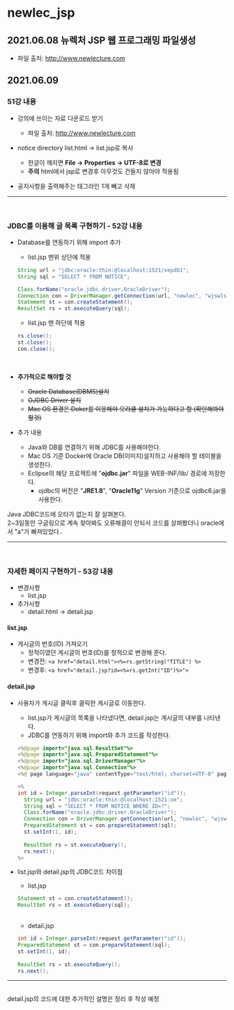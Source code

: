 # newlec_jsp

## 2021.06.08 뉴렉처 JSP 웹 프로그래밍 파일생성

- 파일 출처: http://www.newlecture.com

## 2021.06.09
### 51강 내용

- 강의에 쓰이는 자료 다운로드 받기
  - 파일 출처: http://www.newlecture.com

- notice directory list.html -> list.jsp로 복사
  - 한글이 깨지면 **File -> Properties -> UTF-8로 변경**
  - **주의** html에서 jsp로 변경후 아무것도 건들지 않아야 적용됨
- 공지사항을 출력해주는 **<tr>** 태그라인 1개 빼고 삭제
<hr><br>
  
### JDBC를 이용해 글 목록 구현하기 - 52강 내용

- Database를 연동하기 위해 import 추가
  - list.jsp 맨위 상단에 적용
  ``` java
  String url = "jdbc:oracle:thin:@localhost:1521/xepdb1";
  String sql = "SELECT * FROM NOTICE";

  Class.forName("oracle.jdbc.driver.OracleDriver");
  Connection con = DriverManager.getConnection(url, "newlec", "wjswlsdhks12");
  Statement st = con.createStatement();
  ResultSet rs = st.executeQuery(sql);
  ```
  
  - list.jsp </html> 맨 하단에 적용
  ``` java
  rs.close();
  st.close();
  con.close();
  ```
  <br>
  
- **추가적으로 해야할 것**
  - ~~Oracle Database(DBMS)설치~~
  - ~~OJDBC Driver 설치~~
  - ~~Mac OS 환경은 Doker를 이용해야 오라클 설치가 가능하다고 함 (확인해봐야 할것)~~

- 추가 내용
  - Java와 DB를 연결하기 위해 JDBC를 사용해야한다.
  - Mac OS 기준 Docker에 Oracle DB(이미지)설치하고 사용해야 할 테이블을 생성한다.
  - Eclipse의 해당 프로젝트에 "**ojdbc.jar**" 파일을 WEB-INF/lib/ 경로에 저장한다.
    - ojdbc의 버전은 "**JRE1.8**", "**Oracle11g**" Version 기준으로 ojdbc6.jar을 사용한다.

Java JDBC코드에 오타가 없는지 잘 살펴본다.<br>
2~3일동안 구글링으로 계속 찾아봐도 오류해결이 안되서 코드를 살펴봤더니 oracle에서 "a"가 빠져있었다..
<hr><br>

### 자세한 페이지 구현하기 - 53강 내용

- 변경사항
  - list.jsp
- 추가사항
  - detail.html -> detail.jsp
  
#### list.jsp

- 게시글의 번호(ID) 가져오기
  - 정적이였던 게시글의 번호(ID)를 정적으로 변경해 준다.
  - 변경전: ```<a href="detail.html"><%=rs.getString("TITLE") %>```
  - 변경후: ```<a href="detail.jsp?id=<%=rs.getInt("ID")%>">```

#### detail.jsp

- 사용자가 게시글 클릭후 클릭한 게시글로 이동한다.
  - list.jsp가 게시글의 목록을 나타냈다면, detail.jsp는 게시글의 내부를 나타낸다.
  - JDBC를 연동하기 위해 import와 추가 코드를 작성한다.
  ``` java
  <%@page import="java.sql.ResultSet"%>
  <%@page import="java.sql.PreparedStatement"%>
  <%@page import="java.sql.DriverManager"%>
  <%@page import="java.sql.Connection"%>
  <%@ page language="java" contentType="text/html; charset=UTF-8" pageEncoding="UTF-8"%>

  <%
  int id = Integer.parseInt(request.getParameter("id"));
	String url = "jdbc:oracle:thin:@localhost:1521:xe";
	String sql = "SELECT * FROM NOTICE WHERE ID=?";
	Class.forName("oracle.jdbc.driver.OracleDriver");
	Connection con = DriverManager.getConnection(url, "newlec", "wjswlsdhks12");
	PreparedStatement st = con.prepareStatement(sql);
	st.setInt(1, id);
	
	ResultSet rs = st.executeQuery();
	rs.next();
  %>
  ```
  
- list.jsp와 detail.jsp의 JDBC코드 차이점
  - list.jsp
  ``` java
  Statement st = con.createStatement();
  ResultSet rs = st.executeQuery(sql);
  ```
  <br>
  
  - detail.jsp
  ``` java
  int id = Integer.parseInt(request.getParameter("id"));
  PreparedStatement st = con.prepareStatement(sql);
  st.setInt(1, id);
	
  ResultSet rs = st.executeQuery();
  rs.next();
  ```
<hr><br>
detail.jsp의 코드에 대한 추가적인 설명은 정리 후 작성 예정
